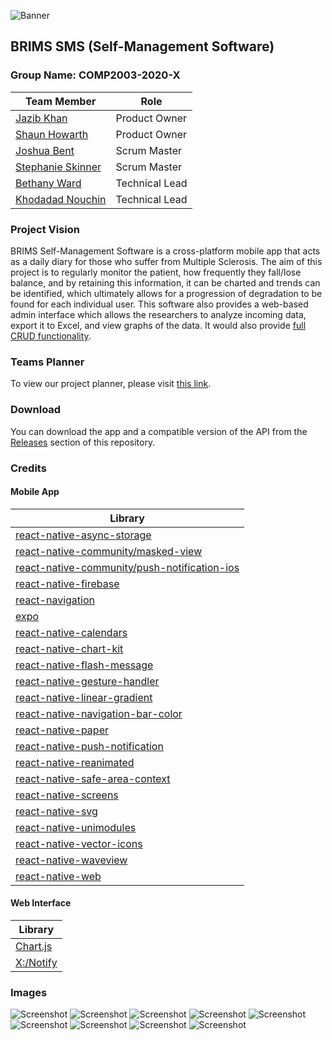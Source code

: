 ![Banner](https://i.imgur.com/TjHn0nd.png)

## BRIMS SMS (Self-Management Software)

### Group Name: **COMP2003-2020-X**

|                  **Team Member**                  |    **Role**    |
| ------------------------------------------------- | -------------- |
| [Jazib Khan](https://github.com/Jazib-Khan)       | Product Owner  |
| [Shaun Howarth](https://github.com/shaun-howarth) | Product Owner  |
| [Joshua Bent](https://github.com/JoshBent)        | Scrum Master   |
| [Stephanie Skinner](https://github.com/La-Ola)    | Scrum Master   |
| [Bethany Ward](https://github.com/bethmward)      | Technical Lead |
| [Khodadad Nouchin](https://github.com/Xtrendence) | Technical Lead |

### Project Vision

BRIMS Self-Management Software is a cross-platform mobile app that acts as a daily diary for those who suffer from Multiple Sclerosis. The aim of this project is to regularly monitor the patient, how frequently they fall/lose balance, and by retaining this information, it can be charted and trends can be identified, which ultimately allows for a progression of degradation to be found for each individual user. This software also provides a web-based admin interface which allows the researchers to analyze incoming data, export it to Excel, and view graphs of the data. It would also provide [full CRUD functionality](http://web.socem.plymouth.ac.uk/COMP2003/COMP2003_X/public/api/).

### Teams Planner

To view our project planner, please visit [this link](https://teams.microsoft.com/l/entity/com.microsoft.teamspace.tab.planner/_djb2_msteams_prefix_2295414514?context=%7B%22subEntityId%22%3Anull%2C%22channelId%22%3A%2219%3A586afab9c4244bc787e4e523197c0057%40thread.tacv2%22%7D&groupId=404239ae-998e-4b0d-b2f9-282651f80530&tenantId=5437e7eb-83fb-4d1a-bfd3-bb247e061bf1).

### Download

You can download the app and a compatible version of the API from the [Releases](https://github.com/Xtrendence/COMP2003-2020-X/releases) section of this repository.

### Credits

#### Mobile App

|Library|
|-------|
|[react-native-async-storage](https://www.npmjs.com/package/@react-native-community/async-storage)|
|[react-native-community/masked-view](https://www.npmjs.com/package/@react-native-community/masked-view)|
|[react-native-community/push-notification-ios](https://www.npmjs.com/package/@react-native-community/push-notification-ios)|
|[react-native-firebase](https://www.npmjs.com/package/react-native-firebase)|
|[react-navigation](https://www.npmjs.com/package/react-navigation)|
|[expo](https://www.npmjs.com/package/expo)|
|[react-native-calendars](https://www.npmjs.com/package/react-native-calendars)|
|[react-native-chart-kit](https://www.npmjs.com/package/react-native-chart-kit)|
|[react-native-flash-message](https://www.npmjs.com/package/react-native-flash-message)|
|[react-native-gesture-handler](https://www.npmjs.com/package/react-native-gesture-handler)|
|[react-native-linear-gradient](https://www.npmjs.com/package/react-native-linear-gradient)|
|[react-native-navigation-bar-color](https://www.npmjs.com/package/react-native-navigation-bar-color)|
|[react-native-paper](https://www.npmjs.com/package/react-native-paper)|
|[react-native-push-notification](https://www.npmjs.com/package/react-native-push-notification)|
|[react-native-reanimated](https://www.npmjs.com/package/react-native-reanimated)|
|[react-native-safe-area-context](https://www.npmjs.com/package/react-native-safe-area-context)|
|[react-native-screens](https://www.npmjs.com/package/react-native-screens)|
|[react-native-svg](https://www.npmjs.com/package/react-native-svg)|
|[react-native-unimodules](https://www.npmjs.com/package/react-native-unimodules)|
|[react-native-vector-icons](https://www.npmjs.com/package/react-native-vector-icons)|
|[react-native-waveview](https://www.npmjs.com/package/react-native-waveview)|
|[react-native-web](https://www.npmjs.com/package/react-native-web)|

#### Web Interface

|Library|
|-------|
|[Chart.js](https://www.chartjs.org/)|
|[X:/Notify](https://www.github.com/Xtrendence/X-Notify/)|

### Images

![Screenshot](https://i.imgur.com/wbPVFo6.png)
![Screenshot](https://i.imgur.com/GXekskl.png)
![Screenshot](https://i.imgur.com/IfqgWq0.png)
![Screenshot](https://i.imgur.com/1RWHmyY.png)
![Screenshot](https://i.imgur.com/GpkWOf4.png)
![Screenshot](https://i.imgur.com/6JYh7Tf.png)
![Screenshot](https://i.imgur.com/Mu567U1.png)
![Screenshot](https://i.imgur.com/putQz1L.png)
![Screenshot](https://i.imgur.com/I9Q0PhY.png)